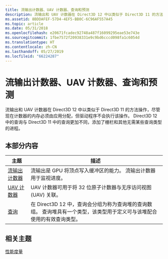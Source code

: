 ```yaml
---
title: 流输出计数器、UAV 计数器、查询和预测
description: 流输出和 UAV 计数器在 Direct3D 12 中以类似于 Direct3D 11 的方法操作，尽管现在计数器的内存必须由应用分配，但驱动程序不会执行该操作。
ms.assetid: 8BDDAFEF-57D4-4EF5-BB0C-6C96AF557A45
ms.topic: article
ms.date: 05/31/2018
ms.openlocfilehash: e20671fcadec92748a487f16099295eae53e743e
ms.sourcegitcommit: 1fbe7572f20938331e9c9bd6cccd098fa1c6054d
ms.translationtype: HT
ms.contentlocale: zh-CN
ms.lasthandoff: 05/27/2019
ms.locfileid: "66224287"
---
```

# <a name="stream-output-counters-uav-counters-queries-and-predication"></a>流输出计数器、UAV 计数器、查询和预测

流输出和 UAV 计数器在 Direct3D 12 中以类似于 Direct3D 11 的方法操作，尽管现在计数器的内存必须由应用分配，但驱动程序不会执行该操作。 Direct3D 12 中的查询与 Direct3D 11 中的查询更加不同，添加了栅栏和其他无需某些查询类型的进程。

## <a name="in-this-section"></a>本部分内容



| 主题                                                           | 描述                                                                                                                                                                                  |
|-----------------------------------------------------------------|----------------------------------------------------------------------------------------------------------------------------------------------------------------------------------------------|
| [流输出计数器](stream-output-counters.md)<br/> | 流输出是 GPU 将顶点写入缓冲区的能力。 流输出计数器用于监视进度。<br/>                                                               |
| [UAV 计数器](uav-counters.md)<br/>                     | UAV 计数器可用于将 32 位原子计数器与无序访问视图 (UAV) 关联。<br/>                                                                                |
| [查询](queries.md)<br/>                               | 在 Direct3D 12 中，查询会分组为称为查询堆的查询数组。 查询堆具有一个类型，该类型用于定义可与该堆配合使用的有效查询类型。<br/> |



 

## <a name="related-topics"></a>相关主题

<dl> <dt>

[性能度量](performance-measurement.md)
</dt> </dl>

 

 





